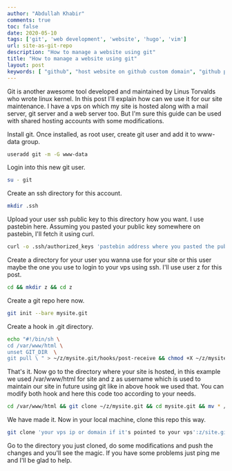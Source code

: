 ```yaml
---
author: "Abdullah Khabir"
comments: true
toc: false
date: 2020-05-10
tags: ['git', 'web development', 'website', 'hugo', 'vim']
url: site-as-git-repo
description: "How to manage a website using git"
title: "How to manage a website using git"
layout: post
keywords: [ "github", "host website on github custom domain", "github pages personal website", "github login", "how to publish website on github", "github pages tutorial", "how to delete repository in github", "github website template", "github pages examples", "github pages custom domain", "github pages react", "github pages themes", "github website template", "github pages jekyll", "host website on github custom domain", "github pages personal website", "how to publish repository in github", "github desktop publish website", "github pages khan academy", "your site is ready to be published at", "github.io examples", "how to put a website on a server", "hosting a web server", "heroku", "github desktop", "github pages not free", "how to connect git to github", "github pages tools", "how to add projects to github pages", "github pages multiple repositories", "getting started with git on windows", "how to use git for website development", "hugo themes", "gitlab", "github", "bitbucket", "git push dreamhost", "using git to manage a website", "dreamhost git lfs", "dreamhost shared hosting git", "github sync with server", "git remote live", "webpage hosted by github", "github host game", "serving html from github", "how to host php website on github", "how to host a website on github youtube", "how to activate github pages", "github pages examples", "github pages custom domain", "github pages react", "github pages themes", "github website template", "github pages jekyll", "host website on github custom domain", "github pages personal website", "how to publish repository in github", "github desktop publish website", "github pages khan academy", "your site is ready to be published at", "github.io examples", "how to put a website on a server", "hosting a web server", "heroku", "github desktop", "github pages not free", "how to connect git to github", "github pages tools", "how to add projects to github pages", "github pages multiple repositories", "getting started with git on windows", "how to use git for website development", "hugo themes", "gitlab", "github", "bitbucket", "git push dreamhost", "using git to manage a website", "dreamhost git lfs", "dreamhost shared hosting git", "github sync with server", "git remote live", "webpage hosted by github", "github host game", "serving html from github", "how to host php website on github", "how to host a website on github youtube", "how to activate github pages" ]
---
```



Git is another awesome tool developed and maintained by Linus Torvalds who wrote linux kernel. In this post I'll explain how can we use it for our site maintenance. I have a vps on which my site is hosted along with a mail server, git server and a web server too. But I'm sure this guide can be used with shared hosting accounts with some modifications.

Install git. Once installed, as root user, create git user and add it to www-data group.

```bash
useradd git -m -G www-data
```

Login into this new git user.


```bash
su - git
```

Create an ssh directory for this account.

```bash
mkdir .ssh
```

Upload your user ssh public key to this directory how you want. I use pastebin here. Assuming you pasted your public key somewhere on pastebin, I'll fetch it using curl.

```bash
curl -o .ssh/authorized_keys 'pastebin address where you pasted the public key'
``` 

Create a directory for your user you wanna use for your site or this user maybe the one you use to login to your vps using ssh. I'll use user z for this post.

```bash
cd && mkdir z && cd z
```

Create a git repo here now.

```bash
git init --bare mysite.git
```
Create a hook in .git directory.

```bash
echo "#!/bin/sh \
cd /var/www/html \
unset GIT_DIR  \
git pull \ " > ~/z/mysite.git/hooks/post-receive && chmod +X ~/z/mysite.git/hooks/post-receive
```
That's it. Now go to the directory where your site is hosted, in this example we used /var/www/html for site and z as username which is used to maintain our site in future using git like in above hook we used that. You can modify both hook and here this code too according to your needs.

```bash
cd /var/www/html && git clone ~/z/mysite.git && cd mysite.git && mv * /var/www/html/ &&  cd /var/www/html && rm -rf mysite.git
```

We have made it. Now in your local machine, clone this repo this way.

```bash
git clone 'your vps ip or domain if it's pointed to your vps':z/site.git
```
Go to the directory you just cloned, do some modifications and push the changes and you'll see the magic. If you have some problems just ping me and I'll be glad to help.
